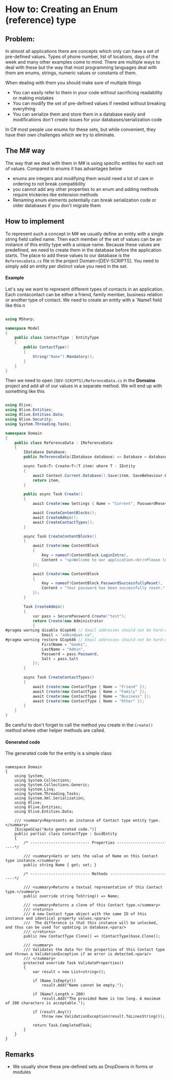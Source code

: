 # How to: Creating an Enum (reference) type

## Problem:

In almost all applications there are concepts which only can have a set of pre-defined values.
Types of phone number, list of locations, days of the week and many other examples come to mind.
There are multiple ways to deal with these but the way that most programming languages deal with them are enums, strings, numeric values or constants of them.

When dealing with them you should make sure of multiple things

- You can easily refer to them in your code without sacrificing readability or making mistakes
- You can modify the set of pre-defined values if needed without breaking everything
- You can serialize them and store them in a database easily and modifications don't create issues for your databases/serialization code

In C# most people use enums for these sets, but while convenient, they have their own challenges which we try to eliminate.

## The M# way

The way that we deal with them in M# is using specific entities for each set of values. Compared to enums it has advantages below

- enums are integers and modifying them would need a lot of care in ordering to not break compatibility
- you cannot add any other properties to an enum and adding methods require trickeries like extension methods
- Renaming enum elements potentially can break serialization code or older databases if you don't migrate them

## How to implement

To represent such a concept in M# we usually define an entity with a single string field called name.
Then each member of the set of values can be an instance of this entity type with a unique name.
Because these values are predefined, we need to create them in the database before the application starts.
The place to add these values to our database is the `ReferenceData.cs` file in the project Domain>[DEV-SCRIPTS].
You need to simply add an entity per distinct value you need in the set.

#### Example

Let's say we want to represent different types of contacts in an application.
Each contacontact can be either a friend, family member, business relation or another type of contact.
We need to create an entity with a `Name1 field like this.n

```csharp

using MSharp;

namespace Model
{
    public class ContactType : EntityType
    {
        public ContactType()
        {
            String("Name").Mandatory();
        }
    }
}
```

Then we need to open `[DEV-SCRIPTS]/ReferenceData.cs` in the **Domains** project and add all of our values in a separate method.
We will end up with something like this

```csharp

using Olive;
using Olive.Entities;
using Olive.Entities.Data;
using Olive.Security;
using System.Threading.Tasks;

namespace Domain
{
    public class ReferenceData : IReferenceData
    {
        IDatabase Database;
        public ReferenceData(IDatabase database) => Database = database;

        async Task<T> Create<T>(T item) where T : IEntity
        {
            await Context.Current.Database().Save(item, SaveBehaviour.BypassAll);
            return item;
        }

        public async Task Create()
        {
            await Create(new Settings { Name = "Current", PasswordResetTicketExpiryMinutes = 2 });

            await CreateContentBlocks();
            await CreateAdmin();
            await CreateContactTypes();
        }

        async Task CreateContentBlocks()
        {
            await Create(new ContentBlock
            {
                Key = nameof(ContentBlock.LoginIntro),
                Content = "<p>Welcome to our application.<br/>Please log in using the form below.</p>"
            });

            await Create(new ContentBlock
            {
                Key = nameof(ContentBlock.PasswordSuccessfullyReset),
                Content = "Your password has been successfully reset."
            });
        }

        Task CreateAdmin()
        {
            var pass = SecurePassword.Create("test");
            return Create(new Administrator
            {
#pragma warning disable GCop646 // Email addresses should not be hard-coded. Move this to Settings table or Config file.
                Email = "admin@uat.co",
#pragma warning restore GCop646 // Email addresses should not be hard-coded. Move this to Settings table or Config file.
                FirstName = "Geeks",
                LastName = "Admin",
                Password = pass.Password,
                Salt = pass.Salt
            });
        }

        async Task CreateContactTypes()
        {
            await Create(new ContactType { Name = "Friend" });
            await Create(new ContactType { Name = "Family" });
            await Create(new ContactType { Name = "Business" });
            await Create(new ContactType { Name = "Other" });
        }
    }
}

```

Be careful to don't forget to call the method you create in the `Create()` method where other helper methods are called.

#### Generated code

The generated code for the entity is a simple class

```ccsharp

namespace Domain
{
    using System;
    using System.Collections;
    using System.Collections.Generic;
    using System.Linq;
    using System.Threading.Tasks;
    using System.Xml.Serialization;
    using Olive;
    using Olive.Entities;
    using Olive.Entities.Data;
    
    /// <summary>Represents an instance of Contact type entity type.</summary>
    [EscapeGCop("Auto generated code.")]
    public partial class ContactType : GuidEntity
    {
        /* -------------------------- Properties -------------------------*/
        
        /// <summary>Gets or sets the value of Name on this Contact type instance.</summary>
        public string Name { get; set; }
        
        /* -------------------------- Methods ----------------------------*/
        
        /// <summary>Returns a textual representation of this Contact type.</summary>
        public override string ToString() => Name;
        
        /// <summary>Returns a clone of this Contact type.</summary>
        /// <returns>
        /// A new Contact type object with the same ID of this instance and identical property values.<para/>
        ///  The difference is that this instance will be unlocked, and thus can be used for updating in database.<para/>
        /// </returns>
        public new ContactType Clone() => (ContactType)base.Clone();
        
        /// <summary>
        /// Validates the data for the properties of this Contact type and throws a ValidationException if an error is detected.<para/>
        /// </summary>
        protected override Task ValidateProperties()
        {
            var result = new List<string>();
            
            if (Name.IsEmpty())
                result.Add("Name cannot be empty.");
            
            if (Name?.Length > 200)
                result.Add("The provided Name is too long. A maximum of 200 characters is acceptable.");
            
            if (result.Any())
                throw new ValidationException(result.ToLinesString());
            
            return Task.CompletedTask;
        }
    }
}

```

## Remarks

- We usually show these pre-defined sets as DropDowns in forms or modules
